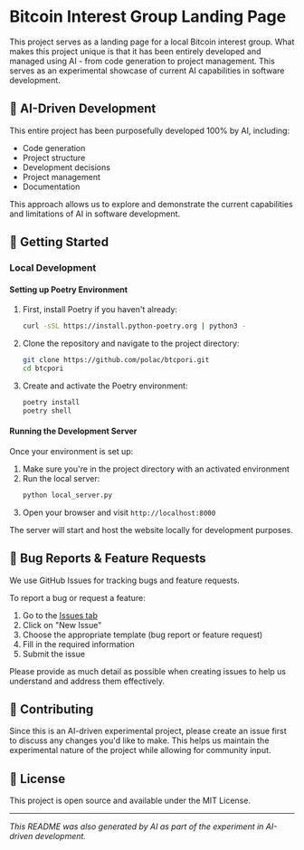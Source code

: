 # Bitcoin Interest Group Landing Page

This project serves as a landing page for a local Bitcoin interest group. What makes this project unique is that it has been entirely developed and managed using AI - from code generation to project management. This serves as an experimental showcase of current AI capabilities in software development.

## 🤖 AI-Driven Development

This entire project has been purposefully developed 100% by AI, including:
- Code generation
- Project structure
- Development decisions
- Project management
- Documentation

This approach allows us to explore and demonstrate the current capabilities and limitations of AI in software development.

## 🚀 Getting Started

### Local Development

#### Setting up Poetry Environment

1. First, install Poetry if you haven't already:
   ```bash
   curl -sSL https://install.python-poetry.org | python3 -
   ```

2. Clone the repository and navigate to the project directory:
   ```bash
   git clone https://github.com/polac/btcpori.git
   cd btcpori
   ```

3. Create and activate the Poetry environment:
   ```bash
   poetry install
   poetry shell
   ```

#### Running the Development Server

Once your environment is set up:

1. Make sure you're in the project directory with an activated environment
2. Run the local server:
   ```bash
   python local_server.py
   ```
3. Open your browser and visit `http://localhost:8000`

The server will start and host the website locally for development purposes.

## 🐛 Bug Reports & Feature Requests

We use GitHub Issues for tracking bugs and feature requests. 

To report a bug or request a feature:
1. Go to the [Issues tab](https://github.com/polac/btcpori/issues)
2. Click on "New Issue"
3. Choose the appropriate template (bug report or feature request)
4. Fill in the required information
5. Submit the issue

Please provide as much detail as possible when creating issues to help us understand and address them effectively.

## 🤝 Contributing

Since this is an AI-driven experimental project, please create an issue first to discuss any changes you'd like to make. This helps us maintain the experimental nature of the project while allowing for community input.

## 📝 License

This project is open source and available under the MIT License.

---

*This README was also generated by AI as part of the experiment in AI-driven development.*
